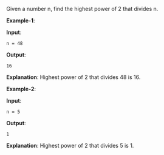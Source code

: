 Given a number n, find the highest power of 2 that divides n.

**Example-1**:

**Input**: 

    n = 48

**Output**: 

    16

**Explanation**: Highest power of 2 that divides 48 is 16. 

**Example-2**:

**Input**: 

    n = 5
    
**Output**: 

    1
    
**Explanation**: Highest power of 2 that divides 5 is 1. 